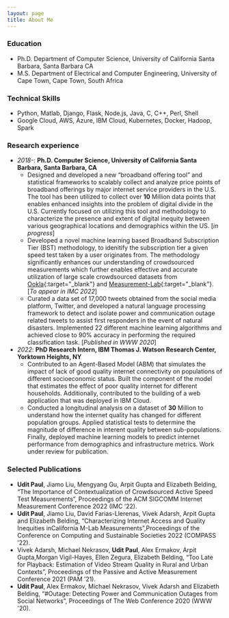 ```yaml
---
layout: page
title: About Me
---
```



### Education
- Ph.D. Department of Computer Science, University of California Santa Barbara, Santa Barbara CA
- M.S. Department of Electrical and Computer Engineering, University of Cape Town, Cape Town, South Africa


### Technical Skills

- Python, Matlab, Django, Flask, Node.js, Java, C, C++, Perl, Shell
- Google Cloud, AWS, Azure, IBM Cloud, Kubernetes, Docker, Hadoop, Spark

### Research experience

- *2018-*: **Ph.D. Computer Science, University of California Santa Barbara, Santa Barbara, CA**
    - Designed and developed a new “broadband offering tool” and statistical frameworks to scalably
    collect and analyze price points of broadband offerings by major internet service providers in the U.S. The tool has been utilized to collect over **10** Million data points that enables enhanced insights into the problem
    of digital divide in the U.S. Currently focused on utilizing this tool and methodology to characterize the
    presence and extent of digital inequity between various geographical locations and demographics
    within the US. [*in progress*]
    - Developed a novel machine learning based Broadband Subscription Tier (BST) methodology, to idenitify the subscription tier a  given speed test taken by a user originates from. The methodology significantly enhances our understanding of crowdsourced measurements which further enables effective and accurate utilization of large scale crowdsourced datasets from [Ookla](https://www.speedtest.net/){:target="_blank"} and [Measurement-Lab](https://speed.measurementlab.net/#/){:target="_blank"}. [*To appear in IMC 2022*]
    - Curated a data set of 17,000 tweets obtained from the social media platform, Twitter, and developed a natural language processing framework to detect and isolate power and communication outage related tweets to assist first responders in the event of natural disasters. Implemented 22 different machine learning algorithms and achieved close to 90% accuracy in performing the required classification task. [*Published in WWW 2020*]
- *2022*: **PhD Research Intern, IBM Thomas J. Watson Research Center, Yorktown Heights, NY**
    - Contributed to an Agent-Based Model (ABM) that simulates the impact of lack of good quality
    internet connectivity on populations of different socioeconomic status. Built the component of
    the model that estimates the effect of poor quality internet for different households. Additionally,
    contributed to the building of a web application that was deployed in IBM Cloud.
    - Conducted a longitudinal analysis on a dataset of **30** Million to understand how the internet quality has
    changed for different population groups. Applied statistical tests to determine the magnitude of
    difference in interent quality between sub-populations. Finally, deployed machine learning models
    to predict internet performance from demographics and infrastructure metrics. Work under review
    for publication.

### Selected Publications
- **Udit Paul**, Jiamo Liu, Mengyang Gu, Arpit Gupta and Elizabeth Belding, “The Importance of Contextualization of Crowdsourced Active Speed Test Measurements”, Proceedings of the ACM SIGCOMM Internet Measurement Conference 2022 (IMC ’22).
- **Udit Paul**, Jiamo Liu, David Farias-Llerenas, Vivek Adarsh, Arpit Gupta and Elizabeth Belding, “Characterizing Internet Access and Quality Inequities inCalifornia M-Lab Measurements”,Proceedings of the Conference on Computing and Sustainable Societies 2022 (COMPASS ’22).
- Vivek Adarsh, Michael Nekrasov, **Udit Paul**, Alex Ermakov, Arpit Gupta,Morgan Vigil-Hayes, Ellen Zegura, Elizabeth Belding, “Too Late for Playback: Estimation of Video Stream Quality in Rural and Urban Contexts”, Proceedings of the Passive and Active Measurement Conference 2021 (PAM ’21).
- **Udit Paul**, Alex Ermakov, Michael Nekrasov, Vivek Adarsh and Elizabeth Belding, “#Outage: Detecting Power and Communication Outages from Social Networks”, Proceedings of The Web Conference 2020 (WWW '20).



